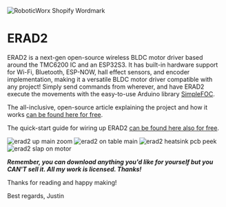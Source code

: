![RoboticWorx Shopify Wordmark](https://github.com/user-attachments/assets/66a70338-6aaf-4736-9afd-f90dcd937098)
# ERAD2
ERAD2 is a next-gen open-source wireless BLDC motor driver based around the TMC6200 IC and an ESP32S3. It has built-in hardware support for Wi-Fi, Bluetooth, ESP-NOW, hall effect sensors, and encoder implementation, making it a versatile BLDC motor driver compatible with any project! Simply send commands from wherever, and have ERAD2 execute the movements with the easy-to-use Arduino library [SimpleFOC](https://simplefoc.com/).

The all-inclusive, open-source article explaining the project and how it works [can be found here for free](https://roboticworx.io/blogs/projects/erad2).

The quick-start guide for wiring up ERAD2 [can be found here also for free](https://roboticworx.io/blogs/projects/erad2#using-erad2).

![erad2 up main zoom](https://github.com/user-attachments/assets/fcca972e-e28f-4346-bf04-62784e763446)
![erad2 on table main](https://github.com/user-attachments/assets/161d0c98-0e06-4e5f-a98a-c9d20c5fd8ab)
![erad2 heatsink pcb peek](https://github.com/user-attachments/assets/b19b2423-89ea-46d6-abdb-7c80723e7e83)
![erad2 slap on motor](https://github.com/user-attachments/assets/4c26f0e2-cdb5-4f3a-a2df-82a149642cf1)

**_Remember, you can download anything you'd like for yourself but you CAN'T sell it. All my work is licensed. Thanks!_**

Thanks for reading and happy making!

Best regards,
Justin

